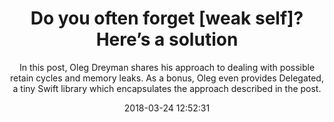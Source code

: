 ---
title: "Do you often forget [weak self]? Here’s a solution"
subtitle: "In this post, Oleg Dreyman shares his approach to dealing with possible retain cycles and memory leaks. As a bonus, Oleg even provides Delegated, a tiny Swift library which encapsulates the approach described in the post."
tags: ["weak","retain"]
link: "https://medium.com/anysuggestion/preventing-memory-leaks-with-swift-compile-time-safety-49b845df4dc6"
date: "2018-03-24 12:52:31"
---